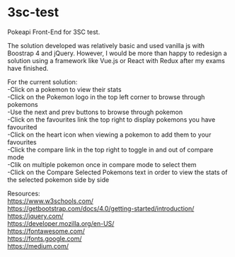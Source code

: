 # 3sc-test
Pokeapi Front-End for 3SC test.

The solution developed was relatively basic and used vanilla js with Boostrap 4 and jQuery. However, I would be more than happy to redesign
a solution using a framework like Vue.js or React with Redux after my exams have finished.

For the current solution:  
-Click on a pokemon to view their stats  
-Click on the Pokemon logo in the top left corner to browse through pokemons  
-Use the next and prev buttons to browse through pokemon  
-Click on the favourites link the top right to display pokemons you have favourited  
-Click on the heart icon when viewing a pokemon to add them to your favourites  
-Click the compare link in the top right to toggle in and out of compare mode  
-Clik on multiple pokemon once in compare mode to select them  
-Click on the Compare Selected Pokemons text in order to view the stats of the selected pokemon side by side  


Resources:  
https://www.w3schools.com/  
https://getbootstrap.com/docs/4.0/getting-started/introduction/  
https://jquery.com/  
https://developer.mozilla.org/en-US/  
https://fontawesome.com/  
https://fonts.google.com/  
https://medium.com/  
